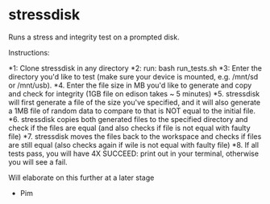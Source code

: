 stressdisk
==========

Runs a stress and integrity test on a prompted disk.

Instructions:

*1: Clone stressdisk in any directory
*2: run: bash run_tests.sh
*3: Enter the directory you'd like to test (make sure your device is mounted, e.g. /mnt/sd or /mnt/usb).
*4. Enter the file size in MB you'd like to generate and copy and check for integrity (1GB file on edison takes ~ 5 minutes)
*5. stressdisk will first generate a file of the size you've specified, and it will also generate a 1MB file of random data to compare to that is NOT equal to the initial file. 
*6. stressdisk copies both generated files to the specified directory and check if the files are equal (and also checks if file is not equal with faulty file)
*7. stressdisk moves the files back to the workspace and checks if files are still equal (also checks again if wile is not equal with faulty file)
*8. If all tests pass, you will have 4X SUCCEED: print out in your terminal, otherwise you will see a fail. 

Will elaborate on this further at a later stage

- Pim
